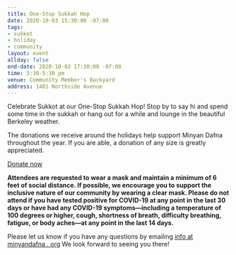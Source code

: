 ```yaml
---
title: One-Stop Sukkah Hop
date: 2020-10-03 15:30:00 -07:00
tags:
- sukkot
- holiday
- community
layout: event
allday: false
end-date: 2020-10-03 17:30:00 -07:00
time: 3:30-5:30 pm
venue: Community Member's Backyard
address: 1401 Northside Avenue
---
```



Celebrate Sukkot at our One-Stop Sukkah Hop! Stop by to say hi and spend some time in the sukkah or hang out for a while and lounge in the beautiful Berkeley weather.

The donations we receive around the holidays help support Minyan Dafna throughout the year. If you are able, a donation of any size is greatly appreciated.

<a href="https://donorbox.org/minyan-dafna" target="_blank" class="btn btn-primary">Donate now</a>

**Attendees are requested to wear a mask and maintain a minimum of 6 feet of social distance. If possible, we encourage you to support the inclusive nature of our community by wearing a clear mask. Please do not attend if you have tested positive for COVID-19 at any point in the last 30 days or have had any COVID-19 symptoms—including a temperature of 100 degrees or higher, cough, shortness of breath, difficulty breathing, fatigue, or body aches—at any point in the last 14 days.**

Please let us know if you have any questions by emailing [info at minyandafna . org](mailto:info@minyandafna.org)
We look forward to seeing you there!
